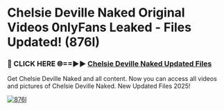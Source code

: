 # Chelsie Deville Naked Original Videos 0nlyFans Leaked - Files Updated! (876l)

<h3>🔴 CLICK HERE 🌐==►► <a href="https://tinyurl.com/up5wt9bj" rel="nofollow">Chelsie Deville Naked Updated Files</a></h3>

Get Chelsie Deville Naked and all content. Now you can access all videos and pictures of Chelsie Deville Naked. New Updated Files 2025!

[![876l](https://i.imgur.com/ABiUzMV.gif)](https://tinyurl.com/up5wt9bj)

